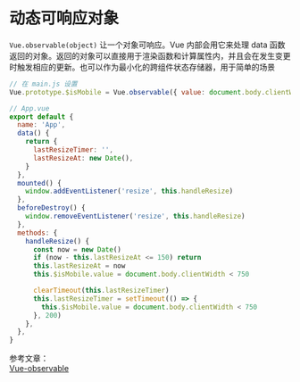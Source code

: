 # 动态可响应对象

`Vue.observable(object)` 让一个对象可响应。Vue 内部会用它来处理 data 函数返回的对象。返回的对象可以直接用于渲染函数和计算属性内，并且会在发生变更时触发相应的更新。也可以作为最小化的跨组件状态存储器，用于简单的场景

```js
// 在 main.js 设置
Vue.prototype.$isMobile = Vue.observable({ value: document.body.clientWidth < 750 })

// App.vue
export default {
  name: 'App',
  data() {
    return {
      lastResizeTimer: '',
      lastResizeAt: new Date(),
    }
  },
  mounted() {
    window.addEventListener('resize', this.handleResize)
  },
  beforeDestroy() {
    window.removeEventListener('resize', this.handleResize)
  },
  methods: {
    handleResize() {
      const now = new Date()
      if (now - this.lastResizeAt <= 150) return
      this.lastResizeAt = now
      this.$isMobile.value = document.body.clientWidth < 750

      clearTimeout(this.lastResizeTimer)
      this.lastResizeTimer = setTimeout(() => {
        this.$isMobile.value = document.body.clientWidth < 750
      }, 200)
    },
  },
}
```

参考文章：  
[Vue-observable](https://cn.vuejs.org/v2/api/index.html#Vue-observable)

